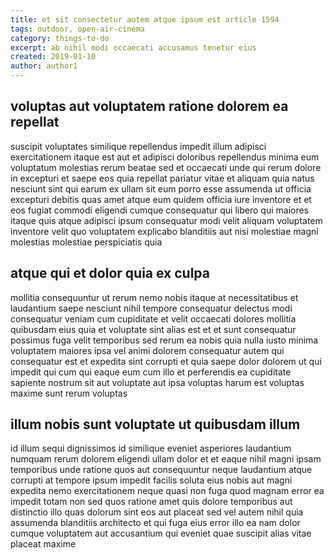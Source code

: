 ```yaml
---
title: et sit consectetur autem atque ipsum est article 1594
tags: outdoor, open-air-cinema
category: things-to-do
excerpt: ab nihil modi occaecati accusamus tenetur eius
created: 2019-01-10
author: author1
---
```


## voluptas aut voluptatem ratione dolorem ea repellat

suscipit voluptates similique repellendus impedit illum adipisci exercitationem itaque est aut et adipisci doloribus repellendus minima eum voluptatum molestias rerum beatae sed et occaecati unde qui rerum dolore in excepturi et saepe eos quia repellat pariatur vitae et aliquam quia natus nesciunt sint qui earum ex ullam sit eum porro esse assumenda ut officia excepturi debitis quas amet atque eum quidem officia iure inventore et et eos fugiat commodi eligendi cumque consequatur qui libero qui maiores itaque quis atque adipisci ipsum consequatur modi velit aliquam voluptatem inventore velit quo voluptatem explicabo blanditiis aut nisi molestiae magni molestias molestiae perspiciatis quia

## atque qui et dolor quia ex culpa

mollitia consequuntur ut rerum nemo nobis itaque at necessitatibus et laudantium saepe nesciunt nihil tempore consequatur delectus modi consequatur veniam cum cupiditate et velit occaecati dolores mollitia quibusdam eius quia et voluptate sint alias est et et sunt consequatur possimus fuga velit temporibus sed rerum ea nobis quia nulla iusto minima voluptatem maiores ipsa vel animi dolorem consequatur autem qui consequatur est et expedita sint corrupti et quia saepe dolor dolorem ut qui impedit qui cum qui eaque eum cum illo et perferendis ea cupiditate sapiente nostrum sit aut voluptate aut ipsa voluptas harum est voluptas maxime sunt rerum voluptas

## illum nobis sunt voluptate ut quibusdam illum

id illum sequi dignissimos id similique eveniet asperiores laudantium numquam rerum dolorem eligendi ullam dolor et et eaque nihil magni ipsam temporibus unde ratione quos aut consequuntur neque laudantium atque corrupti at tempore ipsum impedit facilis soluta eius nobis aut magni expedita nemo exercitationem neque quasi non fuga quod magnam error ea impedit totam non sed quos ratione amet quis dolore temporibus aut distinctio illo quas dolorum sint eos aut placeat sed vel autem nihil quia assumenda blanditiis architecto et qui fuga eius error illo ea nam dolor cumque voluptatem aut accusantium qui eveniet quae suscipit alias vitae placeat maxime
